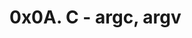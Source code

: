 # 0x0A. C - argc, argv
<!-- 100-change.c -->
<!-- Write a program that prints the minimum number of coins to make change for an amount of money.

Usage: ./change cents
where cents is the amount of cents you need to give back
if the number of arguments passed to your program is not exactly 1, print Error, followed by a new line, and return 1
you should use atoi to parse the parameter passed to your program
If the number passed as the argument is negative, print 0, followed by a new line
You can use an unlimited number of coins of values 25, 10, 5, 2, and 1 cent -->